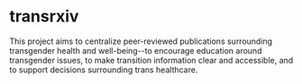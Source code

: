 # transrxiv

This project aims to centralize peer-reviewed publications surrounding transgender health and well-being--to encourage education around transgender issues, to make transition information clear and accessible, and to support decisions surrounding trans healthcare.
